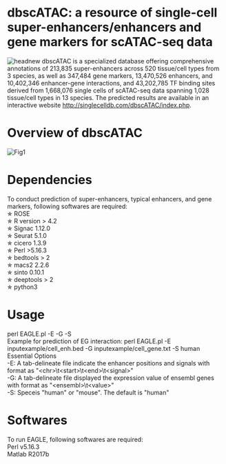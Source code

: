 # dbscATAC: a resource of single-cell super-enhancers/enhancers and gene markers for scATAC-seq data
![headnew](https://github.com/user-attachments/assets/a1ae902b-3291-4f3b-a069-0b04f8eeaf7a)
dbscATAC is a specialized database offering comprehensive annotations of 213,835 super-enhancers across 520 tissue/cell types from 3 species, as well as 347,484 gene markers, 13,470,526 enhancers, and 10,402,346 enhancer-gene interactions, and 43,202,785 TF binding sites derived from 1,668,076 single cells of scATAC-seq data spanning 1,028 tissue/cell types in 13 species. The predicted results are available in an interactive website http://singlecelldb.com/dbscATAC/index.php.

# Overview of dbscATAC
![Fig1](https://github.com/user-attachments/assets/184c25ed-988c-4671-9fdc-3a6be4d8c92b)<br />

# Dependencies
To conduct prediction of super-enhancers, typical enhancers, and gene markers, following softwares are required:<br />
✯ ROSE<br />
✯ R version > 4.2<br />
✯ Signac 1.12.0<br />
✯ Seurat 5.1.0<br />
✯ cicero 1.3.9<br />
✯ Perl >5.16.3<br />
✯ bedtools > 2<br />
✯ macs2 2.2.6<br />
✯ sinto 0.10.1<br />
✯ deeptools > 2<br />
✯ python3<br />

# Usage
perl EAGLE.pl -E <Enhancer> -G <Expression> -S <Species><br />
Example for prediction of EG interaction: perl EAGLE.pl -E inputexample/cell_enh.bed -G inputexample/cell_gene.txt -S human<br />
Essential Options<br />
-E: A tab-delineate file indicate the enhancer positions and signals with format as "\<chr\>\t\<start\>\t\<end\>\t\<signal\>"<br />
-G: A tab-delineate file displayed the expression value of ensembl genes with format as "\<ensembl\>\t\<value\>"<br />
-S: Speceis "human" or "mouse". The default is "human"<br />
  
# Softwares
To run EAGLE, following softwares are required:<br />
Perl v5.16.3<br />
Matlab R2017b<br />
